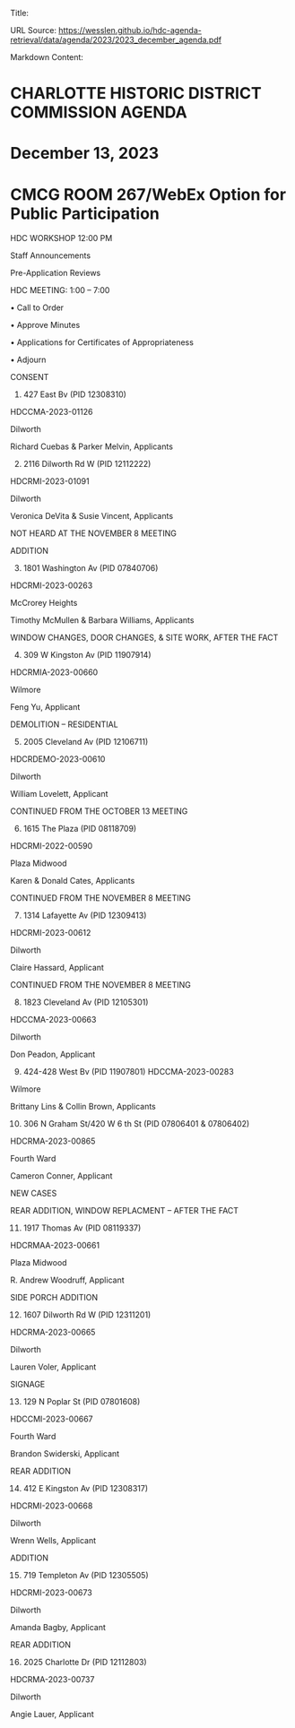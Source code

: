 Title: 

URL Source: https://wesslen.github.io/hdc-agenda-retrieval/data/agenda/2023/2023_december_agenda.pdf

Markdown Content:
# CHARLOTTE HISTORIC DISTRICT COMMISSION AGENDA 

# December 13, 2023 

# CMCG ROOM 267/WebEx Option for Public Participation 

HDC WORKSHOP 12:00 PM 

Staff Announcements 

Pre-Application Reviews 

HDC MEETING: 1:00 – 7:00 

• Call to Order 

• Approve Minutes 

• Applications for Certificates of Appropriateness 

• Adjourn 

CONSENT 

1. 427 East Bv (PID 12308310) 

HDCCMA-2023-01126 

Dilworth 

Richard Cuebas & Parker Melvin, Applicants 

2. 2116 Dilworth Rd W (PID 12112222) 

HDCRMI-2023-01091 

Dilworth 

Veronica DeVita & Susie Vincent, Applicants 

NOT HEARD AT THE NOVEMBER 8 MEETING 

ADDITION 

3. 1801 Washington Av (PID 07840706) 

HDCRMI-2023-00263 

McCrorey Heights 

Timothy McMullen & Barbara Williams, Applicants 

WINDOW CHANGES, DOOR CHANGES, & SITE WORK, AFTER THE FACT 

4. 309 W Kingston Av (PID 11907914) 

HDCRMIA-2023-00660 

Wilmore 

Feng Yu, Applicant 

DEMOLITION – RESIDENTIAL 

5. 2005 Cleveland Av (PID 12106711) 

HDCRDEMO-2023-00610 

Dilworth 

William Lovelett, Applicant 

CONTINUED FROM THE OCTOBER 13 MEETING 

6. 1615 The Plaza (PID 08118709) 

HDCRMI-2022-00590 

Plaza Midwood 

Karen & Donald Cates, Applicants 

CONTINUED FROM THE NOVEMBER 8 MEETING 

7. 1314 Lafayette Av (PID 12309413) 

HDCRMI-2023-00612 

Dilworth 

Claire Hassard, Applicant 

CONTINUED FROM THE NOVEMBER 8 MEETING 

8. 1823 Cleveland Av (PID 12105301) 

HDCCMA-2023-00663 

Dilworth 

Don Peadon, Applicant 

9. 424-428 West Bv (PID 11907801) HDCCMA-2023-00283 

Wilmore 

Brittany Lins & Collin Brown, Applicants 

10. 306 N Graham St/420 W 6 th St (PID 07806401 & 07806402) 

HDCRMA-2023-00865 

Fourth Ward 

Cameron Conner, Applicant 

NEW CASES 

REAR ADDITION, WINDOW REPLACMENT – AFTER THE FACT 

11. 1917 Thomas Av (PID 08119337) 

HDCRMAA-2023-00661 

Plaza Midwood 

R. Andrew Woodruff, Applicant 

SIDE PORCH ADDITION 

12. 1607 Dilworth Rd W (PID 12311201) 

HDCRMA-2023-00665 

Dilworth 

Lauren Voler, Applicant 

SIGNAGE 

13. 129 N Poplar St (PID 07801608) 

HDCCMI-2023-00667 

Fourth Ward 

Brandon Swiderski, Applicant 

REAR ADDITION 

14. 412 E Kingston Av (PID 12308317) 

HDCRMI-2023-00668 

Dilworth 

Wrenn Wells, Applicant 

ADDITION 

15. 719 Templeton Av (PID 12305505) 

HDCRMI-2023-00673 

Dilworth 

Amanda Bagby, Applicant 

REAR ADDITION 

16. 2025 Charlotte Dr (PID 12112803) 

HDCRMA-2023-00737 

Dilworth 

Angie Lauer, Applicant
